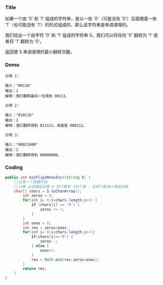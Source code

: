 ###   Title

如果一个由 '0' 和 '1' 组成的字符串，是以一些 '0'（可能没有 '0'）后面跟着一些 '1'（也可能没有 '1'）的形式组成的，那么该字符串是单调递增的。

我们给出一个由字符 '0' 和 '1' 组成的字符串 S，我们可以将任何 '0' 翻转为 '1' 或者将 '1' 翻转为 '0'。

返回使 S 单调递增的最小翻转次数。


###   Demo
```
示例 1：

输入："00110"
输出：1
解释：我们翻转最后一位得到 00111.
```
```
示例 2：

输入："010110"
输出：2
解释：我们翻转得到 011111，或者是 000111。
```
```
示例 3：

输入："00011000"
输出：2
解释：我们翻转得到 00000000。
```

###   Coding

```java
public int minFlipsMonoIncr(String S) {
    //从第一个变数开始
    //计算 从该数起后面 0 的个数和 1的个数 ，这两个数谁小就返回谁
    char[] chars = S.toCharArray();
        int zeros = 0;
        for(int i= 0;i<chars.length;i++) {
            if (chars[i] == '0') {
                zeros += 1;
            }
        }
        int ones = 0;
        int res = zeros+ones;
        for(int i= 0;i<chars.length;i++){
            if(chars[i]=='0') {
                zeros--;
            } else {
                ones++;
            }
            res = Math.min(res,zeros+ones);
        }
        return res;
    }
}
```